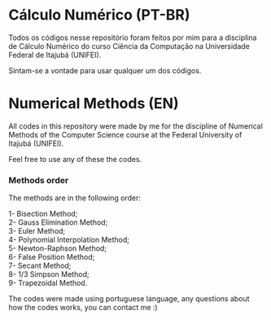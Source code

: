 # Cálculo Numérico (PT-BR)

Todos os códigos nesse repositório foram feitos por mim para a disciplina de Cálculo Numérico do curso Ciência da Computação na Universidade Federal de Itajubá (UNIFEI).

Sintam-se a vontade para usar qualquer um dos códigos.

# Numerical Methods (EN)

All codes in this repository were made by me for the discipline of Numerical Methods of the Computer Science course at the Federal University of Itajubá (UNIFEI).

Feel free to use any of these the codes.

### Methods order

The methods are in the following order:

1- Bisection Method;\
2- Gauss Elimination Method;\
3- Euler Method;\
4- Polynomial Interpolation Method;\
5- Newton-Raphson Method;\
6- False Position Method;\
7- Secant Method;\
8- 1/3 Simpson Method;\
9- Trapezoidal Method.

The codes were made using portuguese language, any questions about how the codes works, you can contact me :)

